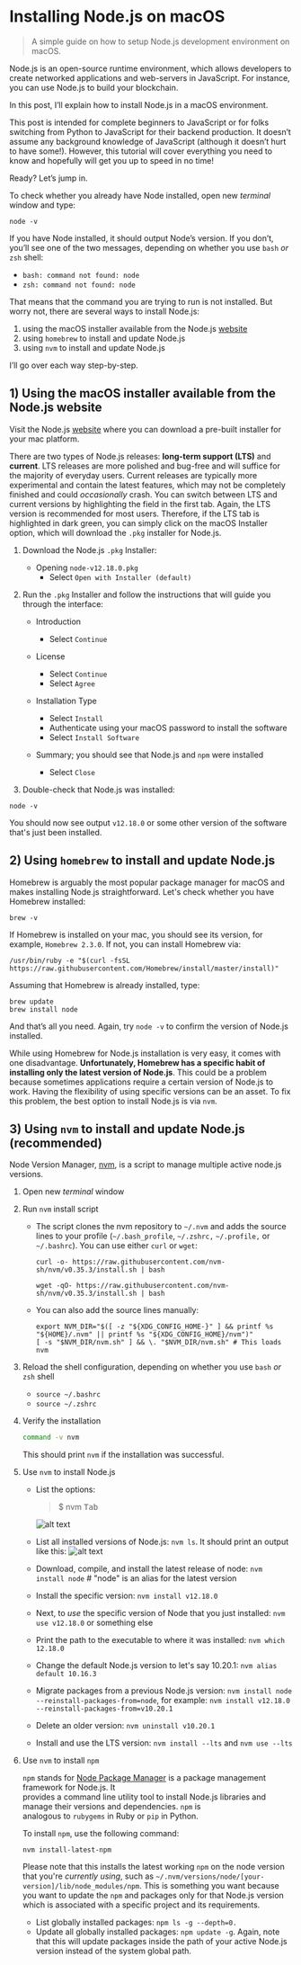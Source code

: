 # Installing Node.js on macOS

> A simple guide on how to setup Node.js development environment on macOS.

Node.js is an open-source runtime environment, which allows developers to create networked applications and web-servers in JavaScript. For instance, you can use Node.js to build your blockchain.

In this post, I’ll explain how to install Node.js in a macOS environment. 

This post is intended for complete beginners to JavaScript or for folks switching from Python to JavaScript for their backend production. It doesn’t assume any background knowledge of JavaScript (although it doesn’t hurt to have some!). However, this tutorial will cover everything you need to know and hopefully will get you up to speed in no time!

Ready? Let’s jump in.

To check whether you already have Node installed, open new _terminal_ window and type:

```
node -v
```

If you have Node installed, it should output Node’s version. If you don’t, you’ll see one of the two messages, depending on whether you use `bash` *or* `zsh` shell: 

- `bash: command not found: node`
- `zsh: command not found: node`

That means that the command you are trying to run is not installed. But worry not, there are several ways to install Node.js: 

1) using the macOS installer available from the Node.js [website](https://nodejs.org/en/download/) 
2) using `homebrew` to install and update Node.js
3) using `nvm` to install and update Node.js

I’ll go over each way step-by-step.

## 1) Using the macOS installer available from the Node.js website

Visit the Node.js [website](https://nodejs.org/en/download/) where you can download a pre-built installer for your mac platform. 

There are two types of Node.js releases: **long-term support (LTS)** and **current**. LTS releases are more polished and bug-free and will suffice for the majority of everyday users. Current releases are typically more experimental and contain the latest features, which may not be completely finished and could *occasionally* crash. You can switch between LTS and current versions by highlighting the field in the first tab. Again, the LTS version is recommended for most users. Therefore, if the LTS tab is highlighted in dark green, you can simply click on the macOS Installer option, which will download the `.pkg` installer for Node.js. 

1. Download the Node.js `.pkg` Installer:
   - Opening `node-v12.18.0.pkg`
     - Select `Open with Installer (default)`
     
2. Run the `.pkg` Installer and follow the instructions that will guide you through the interface:
   - Introduction
     - Select `Continue`
     
   - License
     - Select `Continue`
     - Select `Agree`
     
   - Installation Type
     - Select `Install`
     - Authenticate using your macOS password to install the software
     - Select `Install Software`
     
   - Summary; you should see that Node.js and `npm` were installed
     - Select `Close`

3. Double-check that Node.js was installed:

```
node -v
```

You should now see output `v12.18.0` or some other version of the software that's just been installed.

## 2) Using `homebrew` to install and update Node.js

Homebrew is arguably the most popular package manager for macOS and makes installing Node.js straightforward. Let's check whether you have Homebrew installed:

```
brew -v
```

If Homebrew is installed on your mac, you should see its version, for example, `Homebrew 2.3.0`. If not, you can install Homebrew via:

```
/usr/bin/ruby -e "$(curl -fsSL https://raw.githubusercontent.com/Homebrew/install/master/install)"
```

Assuming that Homebrew is already installed, type:

```
brew update
brew install node
```

And that’s all you need. Again, try `node -v` to confirm the version of Node.js installed.

While using Homebrew for Node.js installation is very easy, it comes with one disadvantage. **Unfortunately, Homebrew has a specific habit of installing only the latest version of Node.js**. This could be a problem because sometimes applications require a certain version of Node.js to work. Having the flexibility of using specific versions can be an asset. To fix this problem, the best option to install Node.js is via `nvm`.

## 3) Using `nvm` to install and update Node.js (recommended)

Node Version Manager, [nvm](https://github.com/nvm-sh/nvm), is a script to manage multiple active node.js versions. 

1. Open new _terminal_ window
2. Run `nvm` install script
   - The script clones the nvm repository to `~/.nvm` and adds the source lines to your profile (`~/.bash_profile`, `~/.zshrc,` `~/.profile,` or `~/.bashrc`). You can use either `curl` or `wget`:
   
     ```
     curl -o- https://raw.githubusercontent.com/nvm-sh/nvm/v0.35.3/install.sh | bash
     ```
     ```
     wget -qO- https://raw.githubusercontent.com/nvm-sh/nvm/v0.35.3/install.sh | bash
     ```

   - You can also add the source lines manually:
       ```  
       export NVM_DIR="$([ -z "${XDG_CONFIG_HOME-}" ] && printf %s "${HOME}/.nvm" || printf %s "${XDG_CONFIG_HOME}/nvm")"
       [ -s "$NVM_DIR/nvm.sh" ] && \. "$NVM_DIR/nvm.sh" # This loads nvm
       ```

3. Reload the shell configuration, depending on whether you use `bash` *or* `zsh` shell

     - ```source ~/.bashrc```
     - ```source ~/.zshrc```
 
4. Verify the installation

     ```sh
     command -v nvm
     ```

      This should print `nvm` if the installation was successful. 


5. Use `nvm` to install Node.js

   - List the options: 
     > $ nvm <kbd>Tab</kbd>
       
     ![alt text](assets/nvm-summary.png)

   - List all installed versions of Node.js: `nvm ls`. It should print an output like this: 
     ![alt text](assets/nvm-list.png)
   - Download, compile, and install the latest release of node: `nvm install node` # "node" is an alias for the latest version
   - Install the specific version: `nvm install v12.18.0`
   - Next, to *use* the specific version of Node that you just installed: `nvm use v12.18.0` or something else
   - Print the path to the executable to where it was installed: `nvm which 12.18.0`
   - Change the default Node.js version to let's say 10.20.1: `nvm alias default 10.16.3`
   - Migrate packages from a previous Node.js version: `nvm install node --reinstall-packages-from=node`, for example: `nvm install v12.18.0 --reinstall-packages-from=v10.20.1`
   - Delete an older version: `nvm uninstall v10.20.1`
   - Install and use the LTS version: `nvm install --lts` and `nvm use --lts`
   
   
 6. Use `nvm` to install `npm`

      `npm` stands for [Node Package Manager](https://www.npmjs.com/) is a package management framework for Node.js. It          
      provides a command line utility tool to install Node.js libraries and manage their versions and dependencies. `npm` is  
      analogous to `rubygems` in Ruby or `pip` in Python. 
   
      To install `npm`, use the following command:

      ```
      nvm install-latest-npm
      ```
      Please note that this installs the latest working `npm` on the node version that you're *currently using*, such as `~/.nvm/versions/node/[your-version]/lib/node_modules/npm`. This is something you want because you want to update the `npm` and packages only for that Node.js version which is associated with a specific project and its requirements.

      - List globally installed packages: `npm ls -g --depth=0.`
      - Update all globally installed packages: `npm update -g`. Again, note that this will update packages inside the path of your active Node.js version instead of the system global path.

   
        
        

